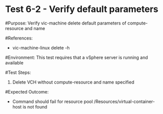 Test 6-2 - Verify default parameters
=======

#Purpose:
Verify vic-machine delete default parameters of compute-resource and name

#References:
* vic-machine-linux delete -h

#Environment:
This test requires that a vSphere server is running and available

#Test Steps:
1. Delete VCH without compute-resource and name specified

#Expected Outcome:
* Command should fail for resource pool /Resources/virtual-container-host is not found
